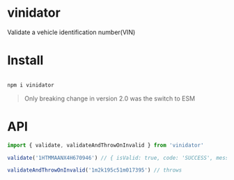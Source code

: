 # vinidator
Validate a vehicle identification number(VIN)

# Install

```sh

npm i vinidator

```
> Only breaking change in version 2.0 was the switch to ESM

# API

```js
import { validate, validateAndThrowOnInvalid } from 'vinidator'

validate('1HTMMAANX4H670946') // { isValid: true, code: 'SUCCESS', message: 'VIN is valid' }

validateAndThrowOnInvalid('1m2k195c51m017395') // throws

```
